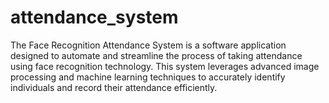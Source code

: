 # attendance_system
The Face Recognition Attendance System is a software application designed to automate and streamline the process of taking attendance using face recognition technology. This system leverages advanced image processing and machine learning techniques to accurately identify individuals and record their attendance efficiently.
